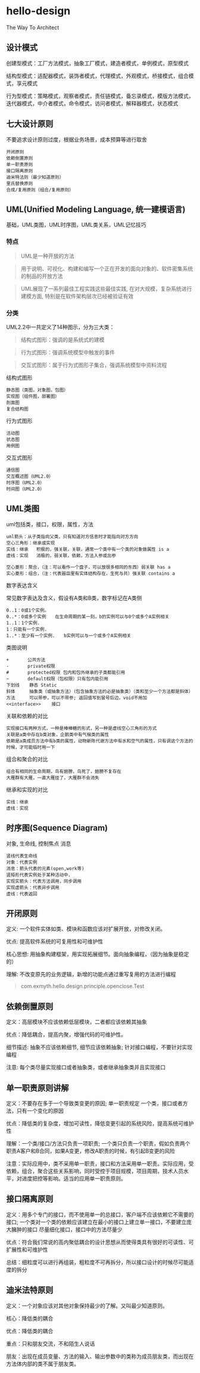 # hello-design

The Way To Architect

## 设计模式

创建型模式：工厂方法模式，抽象工厂模式，建造者模式，单例模式，原型模式

结构型模式：适配器模式，装饰者模式，代理模式，外观模式，桥接模式，组合模式，享元模式

行为型模式：策略模式，观察者模式，责任链模式，备忘录模式，模版方法模式，迭代器模式，中介者模式，命令模式，访问者模式，解释器模式，状态模式

## 七大设计原则

不要追求设计原则过度，根据业务场景，成本预算等进行取舍
```text
开闭原则
依赖倒置原则
单一职责原则
接口隔离原则
迪米特法则（最少知道原则）
里氏替换原则
合成/复用原则（组合/复用原则）
```

## UML(Unified Modeling Language, 统一建模语言)

基础，UML类图，UML时序图，UML类关系，UML记忆技巧

### 特点

> UML是一种开放的方法

> 用于说明、可视化、构建和编写一个正在开发的面向对象的、软件密集系统的制品的开放方法

> UML展现了一系列最佳工程实践这些最佳实践, 在对大规模，复杂系统进行建模方面, 特别是在软件架构层次已经被验证有效

### 分类

UML2.2中一共定义了14种图示，分为三大类：

> 结构式图形：强调的是系统式的建模

> 行为式图形：强调系统模型中触发的事件

> 交互式图形：属于行为式图形子集合，强调系统模型中资料流程

结构式图形
```text
静态图（类图，对象图，包图）
实现图（组件图，部署图）
剖面图
复合结构图
```

行为式图形
```text
活动图
状态图
用例图
```

交互式图形
```text
通信图
交互概述图（UML2.0）
时序图（UML2.0）
时间图（UML2.0）
```

## UML类图

uml包括类，接口，权限，属性，方法
```text
uml箭头：从子类指向父类，只有知道对方信息时才能指向对方方向
空心三角形：继承或实现
实线：继承   积极的，强关联，关联，通常一个类中有一个类的对象做属性 is a
虚线：实现   消极的，弱关联，依赖，方法入参或出参

空心菱形：聚合，（注：可以看作一个盘子，可以放很多相同的东西）弱关联 has a
实心菱形：组合，（注：代表器皿里有实体结构存在，生死与共）强关联 contains a
```

数字表达含义

常见数字表达及含义，假设有A类和B类，数字标记在A类侧
```text
0..1：0或1个实例。
0..*：0或多个实例　　在生命周期的某一刻，b的实例可以与0个或多个A实例相关
1..1：1个实例.
1：只能有一个实例.
1..*：至少有一个实例.　　b实例可以与一个或多个A实例相关
```
类图说明
```text
+       公共方法
-       private权限
#       protected权限 包内和包外继承的子类都能引用
~       default权限（包权限）只有包内能引用
下划线　  静态 Static
斜体　　  抽象类（或抽象方法）（包含抽象方法的必是抽象类）（类和至少一个方法都是斜体）
方法　　  可以带参，可以不带参; 返回值写到冒号后边，void不用加
<<interface>>    接口
```

关联和依赖的对比
```text
实现接口有两种方式，一种是棒棒糖的形式，另一种是虚线空心三角形的方式
关联是a类中存在b类对象，企鹅类中有气候类的属性
依赖是a类成员方法中有b类的属性，动物新陈代谢方法中有水和空气的属性，只有调这个方法的时候，才可能临时用一下
```

组合和聚合的对比
```text
组合有相同的生命周期，鸟有翅膀，鸟死了，翅膀不复存在
大雁群有大雁，一直大雁挂了，大雁群不会消失
```

继承和实现的对比
```text
实线：继承
虚线：实现
```

## 时序图(Sequence Diagram)

对象, 生命线, 控制焦点 消息

```text
竖线代表生命线
对象：代表实例
消息：箭头代表的元素(open,work等)
竖矩形代表实例处于某种活动中，
实现实箭头：代表方法调用，同步调用
实现虚箭头：代表异步调用
虚线：代表返回
```

## 开闭原则

定义: 一个软件实体如类、模块和函数应该对扩展开放，对修改关闭。

优点: 提高软件系统的可复用性和可维护性

核心思想: 用抽象构建框架，用实现拓展细节。面向抽象编程，（因为抽象是稳定的）

理解: 不改变原先的业务逻辑，新增的功能点通过重写复用的方法进行编程

> com.exmyth.hello.design.principle.openclose.Test

## 依赖倒置原则

定义：高层模块不应该依赖低层模块，二者都应该依赖其抽象

优点：降低耦合，提高内聚，增强代码的可维护性。

细节描述: 抽象不应该依赖细节, 细节应该依赖抽象; 针对接口编程，不要针对实现编程

注意: 每个类尽量实现接口或者抽象类，或者继承抽象类并且实现接口

## 单一职责原则讲解

定义：不要存在多于一个导致类变更的原因; 单一职责规定 一个类，接口或者方法，只有一个变化的原因

优点：降低类的复杂度，增加可读性，降低变更引起的系统风险，提高系统可维护性

理解：一个类/接口/方法只负责一项职责; 一个类只负责一个职责，假如负责两个职责A客户和B合同，如果A变更，修改A职责的时候，有引起B变更的风险

注意：实际应用中，类不采用单一职责，接口和方法采用单一职责。实际应用，受依赖，组合，聚合这些关系影响，同时受控于项目规模，项目周期，技术人员水平，对进度把控等影响。适当的应用单一职责原则。

## 接口隔离原则

定义：用多个专门的接口，而不使用单一的总接口，客户端不应该依赖它不需要的接口;
一个类对一个类的依赖应该建立在最小的接口上建立单一接口，不要建立庞大臃肿的接口
尽量细化接口，接口中的方法尽量少

优点：符合我们常说的高内聚低耦合的设计思想从而使得类具有很好的可读性、可扩展性和可维护性

总结：细粒度可以进行再组装，粗粒度不可再拆分，所以接口设计的时候尽可能适度的拆分 

## 迪米法特原则

定义：一个对象应该对其他对象保持最少的了解。又叫最少知道原则。

核心：降低类的耦合

优点：降低类的耦合

重点：只和朋友交流，不和陌生人说话

朋友：出现在成员变量、方法的输入、输出参数中的类称为成员朋友类，而出现在方法体内部的类不属于朋友类。





